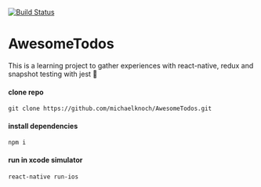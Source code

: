 [![Build Status](https://travis-ci.org/michaelknoch/AwesomeTodos.svg?branch=master)](https://travis-ci.org/michaelknoch/AwesomeTodos)

# AwesomeTodos

 This is a learning project to gather experiences with react-native, redux and snapshot testing with jest :metal:

#### clone repo
```
git clone https://github.com/michaelknoch/AwesomeTodos.git
```

#### install dependencies
```
npm i
```

#### run in xcode simulator
```
react-native run-ios
```
